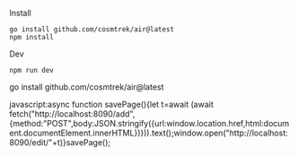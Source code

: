 Install
```
go install github.com/cosmtrek/air@latest
npm install
```

Dev
```
npm run dev
```


go install github.com/cosmtrek/air@latest

javascript:async function savePage(){let t=await (await fetch("http://localhost:8090/add",{method:"POST",body:JSON.stringify({url:window.location.href,html:document.documentElement.innerHTML})})).text();window.open("http://localhost:8090/edit/"+t)}savePage();